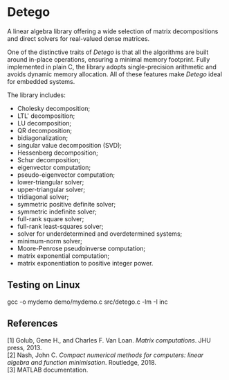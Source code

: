 # Detego
A linear algebra library offering a wide selection of matrix decompositions and direct solvers for real-valued dense matrices.

One of the distinctive traits of *Detego* is that all the algorithms are built around in-place operations, ensuring a minimal memory footprint. Fully implemented in plain C, the library adopts single-precision arithmetic and avoids dynamic memory allocation. All of these features make *Detego* ideal for embedded systems.

The library includes:
* Cholesky decomposition;
* LTL' decomposition;
* LU decomposition;
* QR decomposition;
* bidiagonalization;
* singular value decomposition (SVD);
* Hessenberg decomposition;
* Schur decomposition;
* eigenvector computation;
* pseudo-eigenvector computation;
* lower-triangular solver;
* upper-triangular solver;
* tridiagonal solver;
* symmetric positive definite solver;
* symmetric indefinite solver;
* full-rank square solver;
* full-rank least-squares solver;
* solver for underdetermined and overdetermined systems;  
* minimum-norm solver;
* Moore-Penrose pseudoinverse computation;
* matrix exponential computation;
* matrix exponentiation to positive integer power.

## Testing on Linux
gcc -o mydemo demo/mydemo.c src/detego.c -lm -I inc

## References
[1] Golub, Gene H., and Charles F. Van Loan. *Matrix computations*. JHU press, 2013.\
[2] Nash, John C. *Compact numerical methods for computers: linear algebra and function minimisation*. Routledge, 2018.\
[3] MATLAB documentation.
